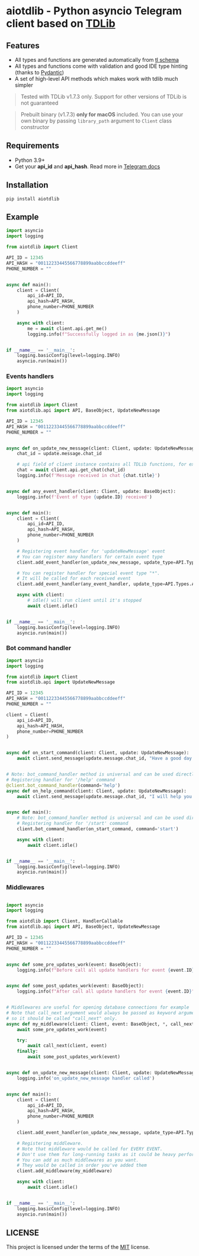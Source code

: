 # aiotdlib - Python asyncio Telegram client based on [TDLib](https://github.com/tdlib/td)

## Features

* All types and functions are generated automatically
  from [tl schema](https://github.com/tdlib/td/blob/master/td/generate/scheme/td_api.tl)
* All types and functions come with validation and good IDE type hinting (thanks
  to [Pydantic](https://github.com/samuelcolvin/pydantic))
* A set of high-level API methods which makes work with tdlib much simpler

> Tested with TDLib v1.7.3 only. Support for other versions of TDLib is not guaranteed

> Prebuilt binary (v1.7.3) **only for macOS** included.
> You can use your own binary by passing `library_path` argument to `Client` class constructor

## Requirements

* Python 3.9+
* Get your **api_id** and **api_hash**. Read more
  in [Telegram docs](https://core.telegram.org/api/obtaining_api_id#obtaining-api-id)

## Installation

```shell
pip install aiotdlib
```

## Example

```python
import asyncio
import logging

from aiotdlib import Client

API_ID = 12345
API_HASH = "00112233445566778899aabbccddeeff"
PHONE_NUMBER = ""


async def main():
    client = Client(
        api_id=API_ID,
        api_hash=API_HASH,
        phone_number=PHONE_NUMBER
    )

    async with client:
        me = await client.api.get_me()
        logging.info(f"Successfully logged in as {me.json()}")


if __name__ == '__main__':
    logging.basicConfig(level=logging.INFO)
    asyncio.run(main())
```

### Events handlers

```python
import asyncio
import logging

from aiotdlib import Client
from aiotdlib.api import API, BaseObject, UpdateNewMessage

API_ID = 12345
API_HASH = "00112233445566778899aabbccddeeff"
PHONE_NUMBER = ""


async def on_update_new_message(client: Client, update: UpdateNewMessage):
    chat_id = update.message.chat_id

    # api field of client instance contains all TDLib functions, for example get_chat
    chat = await client.api.get_chat(chat_id)
    logging.info(f'Message received in chat {chat.title}')


async def any_event_handler(client: Client, update: BaseObject):
    logging.info(f'Event of type {update.ID} received')


async def main():
    client = Client(
        api_id=API_ID,
        api_hash=API_HASH,
        phone_number=PHONE_NUMBER
    )

    # Registering event handler for 'updateNewMessage' event
    # You can register many handlers for certain event type
    client.add_event_handler(on_update_new_message, update_type=API.Types.UPDATE_NEW_MESSAGE)

    # You can register handler for special event type "*". 
    # It will be called for each received event
    client.add_event_handler(any_event_handler, update_type=API.Types.ANY)

    async with client:
        # idle() will run client until it's stopped
        await client.idle()


if __name__ == '__main__':
    logging.basicConfig(level=logging.INFO)
    asyncio.run(main())
```

### Bot command handler

```python
import asyncio
import logging

from aiotdlib import Client
from aiotdlib.api import UpdateNewMessage

API_ID = 12345
API_HASH = "00112233445566778899aabbccddeeff"
PHONE_NUMBER = ""

client = Client(
    api_id=API_ID,
    api_hash=API_HASH,
    phone_number=PHONE_NUMBER
)


async def on_start_command(client: Client, update: UpdateNewMessage):
    await client.send_message(update.message.chat_id, "Have a good day! :)")


# Note: bot_command_handler method is universal and can be used directly or as decorator
# Registering handler for '/help' command
@client.bot_command_handler(command='help')
async def on_help_command(client: Client, update: UpdateNewMessage):
    await client.send_message(update.message.chat_id, "I will help you!")


async def main():
    # Note: bot_command_handler method is universal and can be used directly or as decorator
    # Registering handler for '/start' command
    client.bot_command_handler(on_start_command, command='start')

    async with client:
        await client.idle()


if __name__ == '__main__':
    logging.basicConfig(level=logging.INFO)
    asyncio.run(main())
```

### Middlewares

```python

import asyncio
import logging

from aiotdlib import Client, HandlerCallable
from aiotdlib.api import API, BaseObject, UpdateNewMessage

API_ID = 12345
API_HASH = "00112233445566778899aabbccddeeff"
PHONE_NUMBER = ""


async def some_pre_updates_work(event: BaseObject):
    logging.info(f"Before call all update handlers for event {event.ID}")


async def some_post_updates_work(event: BaseObject):
    logging.info(f"After call all update handlers for event {event.ID}")


# Middlewares are useful for opening database connections for example
# Note that call_next argument would always be passed as keyword argument,
# so it should be called "call_next" only.
async def my_middleware(client: Client, event: BaseObject, *, call_next: HandlerCallable):
    await some_pre_updates_work(event)

    try:
        await call_next(client, event)
    finally:
        await some_post_updates_work(event)


async def on_update_new_message(client: Client, update: UpdateNewMessage):
    logging.info('on_update_new_message handler called')


async def main():
    client = Client(
        api_id=API_ID,
        api_hash=API_HASH,
        phone_number=PHONE_NUMBER
    )

    client.add_event_handler(on_update_new_message, update_type=API.Types.UPDATE_NEW_MESSAGE)

    # Registering middleware.
    # Note that middleware would be called for EVERY EVENT.
    # Don't use them for long-running tasks as it could be heavy performance hit
    # You can add as much middlewares as you want. 
    # They would be called in order you've added them
    client.add_middleware(my_middleware)

    async with client:
        await client.idle()


if __name__ == '__main__':
    logging.basicConfig(level=logging.INFO)
    asyncio.run(main())
```

## LICENSE

This project is licensed under the terms of the [MIT](https://github.com/pylakey/aiotdlib/blob/master/LICENSE) license.